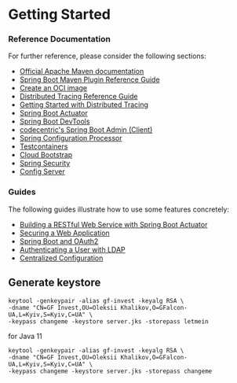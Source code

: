# Getting Started

### Reference Documentation

For further reference, please consider the following sections:

* [Official Apache Maven documentation](https://maven.apache.org/guides/index.html)
* [Spring Boot Maven Plugin Reference Guide](https://docs.spring.io/spring-boot/docs/3.0.5/maven-plugin/reference/html/)
* [Create an OCI image](https://docs.spring.io/spring-boot/docs/3.0.5/maven-plugin/reference/html/#build-image)
* [Distributed Tracing Reference Guide](https://micrometer.io/docs/tracing)
* [Getting Started with Distributed Tracing](https://docs.spring.io/spring-boot/docs/3.0.5/reference/html/actuator.html#actuator.micrometer-tracing.getting-started)
* [Spring Boot Actuator](https://docs.spring.io/spring-boot/docs/3.0.5/reference/htmlsingle/#actuator)
* [Spring Boot DevTools](https://docs.spring.io/spring-boot/docs/3.0.5/reference/htmlsingle/#using.devtools)
* [codecentric's Spring Boot Admin (Client)](https://codecentric.github.io/spring-boot-admin/current/#getting-started)
* [Spring Configuration Processor](https://docs.spring.io/spring-boot/docs/3.0.5/reference/htmlsingle/#appendix.configuration-metadata.annotation-processor)
* [Testcontainers](https://www.testcontainers.org/)
* [Cloud Bootstrap](https://docs.spring.io/spring-cloud-commons/docs/current/reference/html/)
* [Spring Security](https://docs.spring.io/spring-boot/docs/3.0.5/reference/htmlsingle/#web.security)
* [Config Server](https://docs.spring.io/spring-cloud-config/docs/current/reference/html/#_spring_cloud_config_server)

### Guides

The following guides illustrate how to use some features concretely:

* [Building a RESTful Web Service with Spring Boot Actuator](https://spring.io/guides/gs/actuator-service/)
* [Securing a Web Application](https://spring.io/guides/gs/securing-web/)
* [Spring Boot and OAuth2](https://spring.io/guides/tutorials/spring-boot-oauth2/)
* [Authenticating a User with LDAP](https://spring.io/guides/gs/authenticating-ldap/)
* [Centralized Configuration](https://spring.io/guides/gs/centralized-configuration/)

## Generate keystore

```shell
keytool -genkeypair -alias gf-invest -keyalg RSA \
-dname "CN=GF Invest,OU=Oleksii Khalikov,O=GFalcon-UA,L=Kyiv,S=Kyiv,C=UA" \
-keypass changeme -keystore server.jks -storepass letmein
```

for Java 11

```shell
keytool -genkeypair -alias gf-invest -keyalg RSA \
-dname "CN=GF Invest,OU=Oleksii Khalikov,O=GFalcon-UA,L=Kyiv,S=Kyiv,C=UA" \
-keypass changeme -keystore server.jks -storepass changeme
```